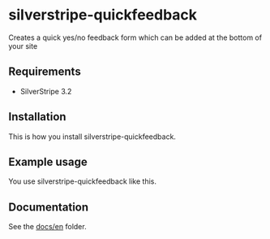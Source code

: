 # silverstripe-quickfeedback

Creates a quick yes/no feedback form which can be added at the bottom of your site

## Requirements

- SilverStripe 3.2

## Installation

This is how you install silverstripe-quickfeedback.

## Example usage

You use silverstripe-quickfeedback like this.

## Documentation

See the [docs/en](docs/en/index.md) folder.
